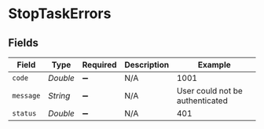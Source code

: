 # StopTaskErrors


## Fields

| Field                           | Type                            | Required                        | Description                     | Example                         |
| ------------------------------- | ------------------------------- | ------------------------------- | ------------------------------- | ------------------------------- |
| `code`                          | *Double*                        | :heavy_minus_sign:              | N/A                             | 1001                            |
| `message`                       | *String*                        | :heavy_minus_sign:              | N/A                             | User could not be authenticated |
| `status`                        | *Double*                        | :heavy_minus_sign:              | N/A                             | 401                             |